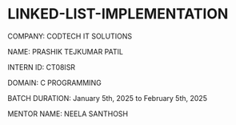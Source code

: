 # LINKED-LIST-IMPLEMENTATION

COMPANY: CODTECH IT SOLUTIONS

NAME: PRASHIK TEJKUMAR PATIL

INTERN ID: CT08ISR

DOMAIN: C PROGRAMMING

BATCH DURATION: January 5th, 2025 to February 5th, 2025

MENTOR NAME: NEELA SANTHOSH
